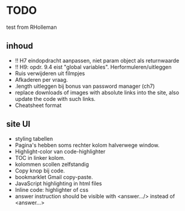 # TODO

test from RHolleman

## inhoud
* !! H7 eindopdracht aanpassen, niet param object als returnwaarde
* !! H9: opdr. 9.4 eist "global variables". Herformuleren/uitleggen
* Ruis verwijderen uit filmpjes
* Afkaderen per vraag.
* .length uitleggen bij bonus van password manager (ch7)
* replace downloads of images with absolute links into the site, also update the code with such links.
* Cheatsheet format

## site UI
* styling tabellen
* Pagina's hebben soms rechter kolom halverwege window.
* Highlight-color van code-highlighter
* TOC in linker kolom.
* kolommen scollen zelfstandig
* Copy knop bij code.
* bookmarklet Gmail copy-paste.
* JavaScript highlighting in html files
* Inline code: highlighter of css
* answer instruction should be visible with <answer.../> instead of <answer...></answer>
